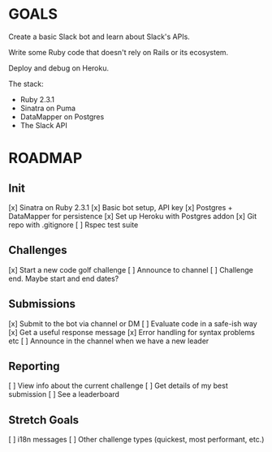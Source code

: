 # GOALS

Create a basic Slack bot and learn about Slack's APIs.

Write some Ruby code that doesn't rely on Rails or its ecosystem.

Deploy and debug on Heroku.

The stack:
 * Ruby 2.3.1
 * Sinatra on Puma
 * DataMapper on Postgres
 * The Slack API

# ROADMAP

## Init

[x] Sinatra on Ruby 2.3.1
[x] Basic bot setup, API key
[x] Postgres + DataMapper for persistence
[x] Set up Heroku with Postgres addon
[x] Git repo with .gitignore
[ ] Rspec test suite

## Challenges

[x] Start a new code golf challenge
[ ] Announce to channel
[ ] Challenge end.  Maybe start and end dates?

## Submissions

[x] Submit to the bot via channel or DM
[ ] Evaluate code in a safe-ish way
[x] Get a useful response message
[x] Error handling for syntax problems etc
[ ] Announce in the channel when we have a new leader

## Reporting

[ ] View info about the current challenge
[ ] Get details of my best submission
[ ] See a leaderboard

## Stretch Goals

[ ] i18n messages
[ ] Other challenge types (quickest, most performant, etc.)
